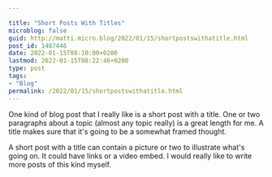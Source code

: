 ```yaml
---

title: "Short Posts With Titles"
microblog: false
guid: http://matti.micro.blog/2022/01/15/shortpostswithatitle.html
post_id: 1487446
date: 2022-01-15T08:10:00+0200
lastmod: 2022-01-15T08:22:46+0200
type: post
tags:
- "Blog"
permalink: /2022/01/15/shortpostswithatitle.html
---
```

One kind of blog post that I really like is a short post with a title. One or two paragraphs about a topic (almost any topic really) is a great length for me. A title makes sure that it's going to be a somewhat framed thought.

A short post with a title can contain a picture or two to illustrate what's going on. It could have links or a video embed. I would really like to write more posts of this kind myself.
